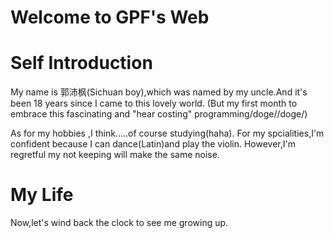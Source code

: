  <h1> Welcome to GPF's Web

<h1>Self Introduction</h1>

<p>My name is 郭沛枫(Sichuan boy),which was named by my uncle.And it's been 18 years since I came to this lovely world.
(But my first month to embrace this fascinating and "hear costing" programming/doge//doge/)</p>

<p>As for my hobbies ,I think.....of course studying(haha). For my spcialities,I'm confident because I can dance(Latin)and play the violin.
 However,I'm regretful my not keeping will make the same noise.</p>

<h1> My Life </h1>

<p>Now,let's wind back the clock to see me growing up.</p>
<div>
<img src="images/3.jpg/>
          <h1>Even if it was not allowed,our family still had the second child---me.</h1>
</div>
